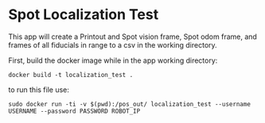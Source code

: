 # Spot Localization Test

This app will create a Printout and Spot vision frame,
Spot odom frame, and frames of all fiducials in range to a
csv in the working directory.

First, build the docker image while in the app working directory:

```docker build -t localization_test .```

to run this file use:



```sudo docker run -ti -v $(pwd):/pos_out/ localization_test --username USERNAME --password PASSWORD ROBOT_IP```